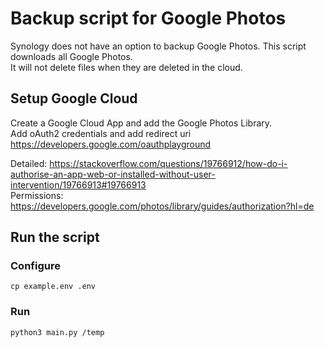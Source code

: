 # Backup script for Google Photos

Synology does not have an option to backup Google Photos. This script downloads all Google Photos.  
It will not delete files when they are deleted in the cloud. 

## Setup Google Cloud
Create a Google Cloud App and add the Google Photos Library.  
Add oAuth2 credentials and add redirect uri https://developers.google.com/oauthplayground

Detailed: https://stackoverflow.com/questions/19766912/how-do-i-authorise-an-app-web-or-installed-without-user-intervention/19766913#19766913  
Permissions: https://developers.google.com/photos/library/guides/authorization?hl=de

## Run the script

### Configure
`cp example.env .env`

### Run
`python3 main.py /temp`
